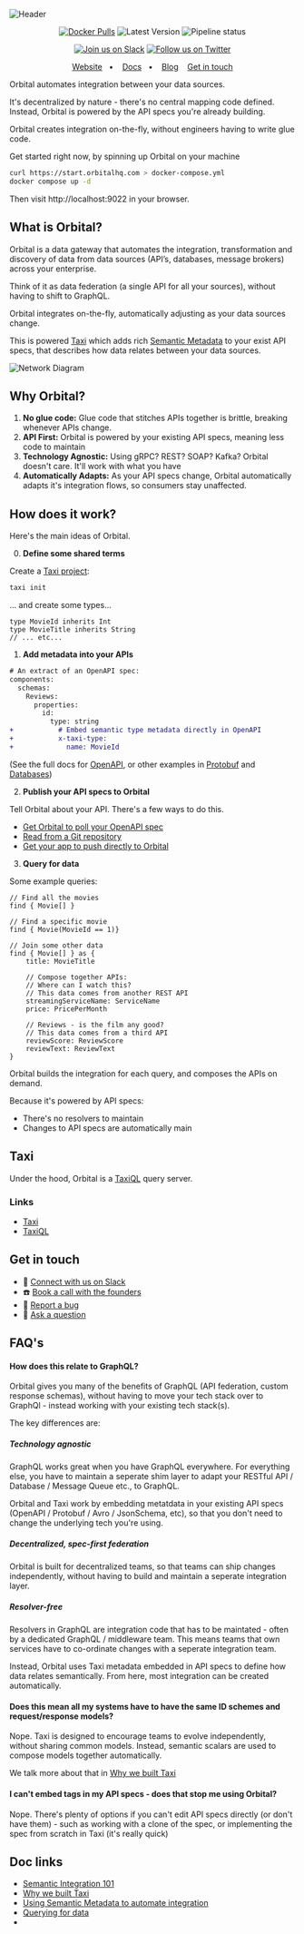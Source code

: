 ![Header](./github-banner.png)

<div align="center">


[![Docker Pulls](https://img.shields.io/docker/pulls/orbitalhq/orbital?style=for-the-badge)](https://hub.docker.com/r/orbitalhq/orbital)
![Latest Version](https://img.shields.io/badge/dynamic/xml.svg?label=Latest&url=http%3A%2F%2Frepo.orbitalhq.com%2Frelease%2Fio%2Fvyne%2Fplatform%2Fmaven-metadata.xml&query=%2F%2Frelease&colorB=green&prefix=v&style=for-the-badge&)
![Pipeline status](https://gitlab.com/vyne/vyne/badges/develop/pipeline.svg?style=flat-square)
</div>

<div align="center">

[![Join us on Slack](https://img.shields.io/badge/Slack-chat%20with%20us-%235865F2?style=for-the-badge&logo=slack&logoColor=%23fff)](https://join.slack.com/t/orbitalapi/shared_invite/zt-697laanr-DHGXXak5slqsY9DqwrkzHg)
[![Follow us on Twitter](https://img.shields.io/badge/Follow-@orbitalapi-%235865F2?style=for-the-badge&logo=twitter&logoColor=white)](https://twitter.com/orbitalapi)
</div>

<div align="center">

[Website](https://orbitalhq.com)&nbsp;&nbsp;&nbsp;•&nbsp;&nbsp;&nbsp;
[Docs](https://orbitalhq.com/docs)&nbsp;&nbsp;&nbsp;•&nbsp;&nbsp;&nbsp;
[Blog](https://orbitalhq.com/blog)&nbsp;&nbsp;&nbsp;
[Get in touch](#)

</div>

Orbital automates integration between your data sources. 

It's decentralized by nature - there's no central mapping code defined.
Instead, Orbital is powered by the API specs you're already building.

Orbital creates integration on-the-fly, without engineers having to write glue code.

Get started right now, by spinning up Orbital on your machine

```bash
curl https://start.orbitalhq.com > docker-compose.yml
docker compose up -d
```

Then visit http://localhost:9022 in your browser.

## What is Orbital?
Orbital is a data gateway that automates the integration, transformation and discovery of data from data sources (API’s, databases, message brokers) across your enterprise.

Think of it as data federation (a single API for all your sources), without having to shift to GraphQL.

Orbital integrates on-the-fly, automatically adjusting as your data sources change.

This is powered [Taxi](https://github.com/taxilang/taxilang) which adds rich [Semantic Metadata](https://orbitalhq.com/blog/2023-05-22-semantic-metadata-101) to your exist API specs, that describes how data relates between your data sources.

![Network Diagram](./network-diagram.png)

## Why Orbital?
1. **No glue code:** Glue code that stitches APIs together is brittle, breaking whenever APIs change.
2. **API First:** Orbital is powered by your existing API specs, meaning less code to maintain
3. **Technology Agnostic:** Using gRPC? REST? SOAP? Kafka? Orbital doesn't care. It'll work with what you have
4. **Automatically Adapts:** As your API specs change, Orbital automatically adapts it's integration flows, so consumers stay unaffected.

## How does it work?
Here's the main ideas of Orbital.

0. **Define some shared terms**

Create a [Taxi project](https://taxilang.org/taxi-cli/intro/):

```bash
taxi init
```

... and create some types...

```taxi
type MovieId inherits Int
type MovieTitle inherits String
// ... etc...
```


1. **Add metadata into your APIs**
   
```diff
# An extract of an OpenAPI spec:
components:
  schemas:
    Reviews:
      properties:
        id:
          type: string
+           # Embed semantic type metadata directly in OpenAPI
+           x-taxi-type:
+             name: MovieId

```   

(See the full docs for [OpenAPI](https://orbitalhq.com/docs/describing-data-sources/open-api), or other examples in [Protobuf](https://orbitalhq.com/docs/describing-data-sources/protobuf) and [Databases](https://orbitalhq.com/docs/describing-data-sources/databases))

2. **Publish your API specs to Orbital**

Tell Orbital about your API.  There's a few ways to do this.

 * [Get Orbital to poll your OpenAPI spec](https://orbitalhq.com/docs/describing-data-sources/open-api#publishing-open-api-specs-to-orbital)
 * [Read from a Git repository](https://orbitalhq.com/docs/connecting-data-sources/connecting-a-git-repo)
 * [Get your app to push directly to Orbital](https://orbitalhq.com/docs/connecting-data-sources/overview#pushing-updates-on-startup)

3. **Query for data**

Some example queries:
```taxi
// Find all the movies
find { Movie[] }

// Find a specific movie
find { Movie(MovieId == 1)}

// Join some other data
find { Movie[] } as {
    title: MovieTitle

    // Compose together APIs:
    // Where can I watch this?
    // This data comes from another REST API
    streamingServiceName: ServiceName
    price: PricePerMonth

    // Reviews - is the film any good?
    // This data comes from a third API
    reviewScore: ReviewScore
    reviewText: ReviewText
}
```

Orbital builds the integration for each query, and composes the APIs on demand.

Because it's powered by API specs:
 * There's no resolvers to maintain
 * Changes to API specs are automatically main

## Taxi
Under the hood, Orbital is a [TaxiQL](https://docs.taxilang.org/language-reference/querying-with-taxiql/) query server.

### Links
 * [Taxi](https://taxilang.org)
 * [TaxiQL](https://docs.taxilang.org/language-reference/querying-with-taxiql/) 

## Get in touch
 * 💬 [Connect with us on Slack](https://join.slack.com/t/orbitalapi/shared_invite/zt-697laanr-DHGXXak5slqsY9DqwrkzHg)
 * ☎️ [Book a call with the founders](https://calendar.google.com/calendar/u/0/appointments/schedules/AcZssZ0ihMtHrlqo-9Zu2041JizUvJv-rk8m2l88UtiTI14c-dtv8ZVrnd_p1dLnmMyFFKc1tAF2ig41)
 * 🐞 [Report a bug](https://github.com/orbitalapi/orbital/issues)
 * 🙋 [Ask a question](https://github.com/orbitalapi/orbital/discussions)


## FAQ's

#### How does this relate to GraphQL?
Orbital gives you many of the benefits of GraphQL (API federation, custom response schemas), without having to move your tech stack over to GraphQl - instead working with your existing tech stack(s).

The key differences are:

##### Technology agnostic
GraphQL works great when you have GraphQL everywhere.  For everything else, you have to maintain a seperate shim layer to adapt your RESTful API / Database / Message Queue etc., to GraphQL.

Orbital and Taxi work by embedding metatdata in your existing API specs (OpenAPI / Protobuf / Avro / JsonSchema, etc), so that you don't need to change the underlying tech you're using.

##### Decentralized, spec-first federation
Orbital is built for decentralized teams, so that teams can ship changes independently, without having to build and maintain a seperate integration layer.

##### Resolver-free
Resolvers in GraphQL are integration code that has to be maintated - often by a dedicated GraphQL / middleware team.  This means teams that own services have to co-ordinate changes with a seperate integration team.

Instead, Orbital uses Taxi metadata embedded in API specs to define how data relates semantically.  From here, most integration can be created automatically.

#### Does this mean all my systems have to have the same ID schemes and request/response models?
Nope. Taxi is designed to encourage teams to evolve independently, without sharing common models.  Instead, semantic scalars are used to compose models together automatically.

We talk more about that in [Why we built Taxi](https://orbitalhq.com/blog/2023-05-12-why-we-created-taxi)

#### I can't embed tags in my API specs - does that stop me using Orbital?
Nope. There's plenty of options if you can't edit API specs directly (or don't have them) - such as working with a clone of the spec,
or implementing the spec from scratch in Taxi (it's really quick)

## Doc links

 * [Semantic Integration 101](https://orbitalhq.com/blog/2023-05-22-semantic-metadata-101)
 * [Why we built Taxi](https://orbitalhq.com/blog/2023-05-12-why-we-created-taxi)
 * [Using Semantic Metadata to automate integration](https://orbitalhq.com/blog/2023-01-16-using-semantic-metadata)
 * [Querying for data](https://orbitalhq.com/docs/querying/writing-queries)
 * 
